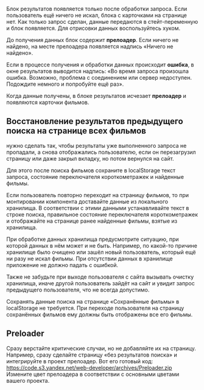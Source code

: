 Блок результатов появляется только после обработки запроса.
Если пользователь ещё ничего не искал, блока с карточками на странице нет.
Как только запрос сделан, данные передаются в стейт-переменную и блок появляется. Для отрисовки данных воспользуйтесь хуком.

До получения данных блок содержит **прелоадер**. Если ничего не найдено, на месте прелоадера появляется надпись «Ничего не найдено».

Если в процессе получения и обработки данных происходит **ошибка**, в окне результатов выводится надпись: «Во время запроса произошла ошибка. Возможно, проблема с соединением или сервер недоступен. Подождите немного и попробуйте ещё раз».

Когда данные получены, в блоке результатов исчезает **прелоадер** и появляются карточки фильмов.



## Восстановление результатов предыдущего поиска на странице всех фильмов
нужно сделать так, чтобы результаты уже выполненного запроса не пропадали, а снова отображались пользователю,
если он перезагрузил страницу или даже закрыл вкладку, но потом вернулся на сайт.

Для этого после поиска фильмов сохраните в localStorage текст запроса, состояние переключателя короткометражек и найденные фильмы.

Если пользователь повторно переходит на страницу фильмов, то при монтировании компонента доставайте данные из локального хранилища.
В соответствии с этими данными устанавливайте текст в строке поиска, правильное состояние переключателя короткометражек и отображайте на странице ранее найденные фильмы, взятые из хранилища.

При обработке данных хранилища предусмотрите ситуацию, при которой данных в нём может и не быть.
Например, по какой-то причине хранилище было очищено или зашёл новый пользователь, который ещё ни разу не искал фильмы.
При отсутствии данных в хранилище приложение не должно падать с ошибкой.

Также не забудьте при выходе пользователя с сайта вызывать очистку хранилища,
иначе другой пользователь зайдёт на сайт и увидит запрос предыдущего пользователя, что не всегда допустимо.

Сохранять данные поиска на странице «Сохранённые фильмы» в localStorage не требуется.
При переходе пользователя на страницу сохранённых фильмов ему должны быть отображены все его фильмы.



## Preloader
Сразу верстайте критические случаи, но не добавляйте их на страницу. Например, сразу сделайте страницу «без результатов поиска» и интегрируйте в проект прелоадер. Вот его готовый код:
https://code.s3.yandex.net/web-developer/archives/Preloader.zip
Измените цвет прелоадера в соответствии с основными цветами вашего проекта.

